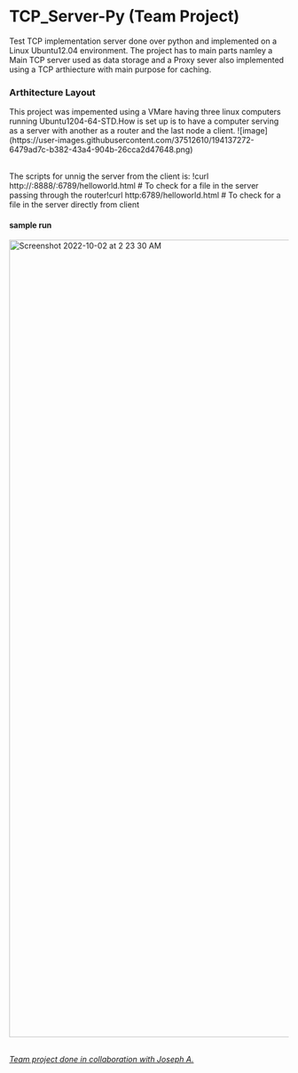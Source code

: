 # TCP_Server-Py (Team Project)


Test TCP implementation server done over python and implemented on a Linux Ubuntu12.04 environment. The project has to main parts namley a Main TCP server used as data storage and a Proxy sever also implemented using a TCP arthiecture with main purpose for caching.

<h3> Arthitecture Layout</h3>
This project was impemented using a VMare having three linux computers running Ubuntu1204-64-STD.How is set up is to have a computer serving as a server with another as a router and the last node a client.
![image](https://user-images.githubusercontent.com/37512610/194137272-6479ad7c-b382-43a4-904b-26cca2d47648.png)

<br>The scripts for unnig the server from the client is:
!curl http://<server ip>:8888/<router>:6789/helloworld.html # To check for a file in the server passing through the router!curl http:6789/helloworld.html # To check for a file in the server directly from client

 <h4>sample run</h4>
<img width="1434" alt="Screenshot 2022-10-02 at 2 23 30 AM" src="https://user-images.githubusercontent.com/37512610/194138392-0f67fb80-eb88-4182-a237-6746fb939bd2.png">

  <br><u><i>Team project done in collaboration with Joseph A. </u></i>
